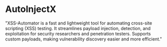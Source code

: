 # AutoInjectX
"XSS-Automator is a fast and lightweight tool for automating cross-site scripting (XSS) testing. It streamlines payload injection, detection, and exploitation for security researchers and penetration testers. Supports custom payloads, making vulnerability discovery easier and more efficient."
